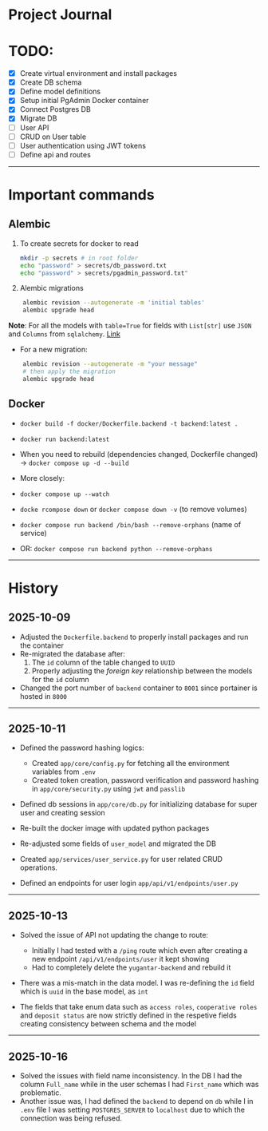 # Project Journal

# TODO:

- [x] Create virtual environment and install packages
- [x] Create DB schema
- [x] Define model definitions
- [x] Setup initial PgAdmin Docker container
- [x] Connect Postgres DB
- [x] Migrate DB
- [ ] User API
- [ ] CRUD on User table
- [ ] User authentication using JWT tokens
- [ ] Define api and routes

---

# Important commands

## Alembic

1. To create secrets for docker to read

   ```bash
   mkdir -p secrets # in root folder
   echo "password" > secrets/db_password.txt
   echo "password" > secrets/pgadmin_password.txt"
   ```

2. Alembic migrations

```bash
    alembic revision --autogenerate -m 'initial tables'
    alembic upgrade head
```

**Note**: For all the models with `table=True` for fields with `List[str]` use `JSON` and `Columns` from `sqlalchemy`. [Link](https://stackoverflow.com/questions/79296853/sqlmodel-valueerror-class-list-has-no-matching-sqlalchemy-type)

- For a new migration:

```bash
    alembic revision --autogenerate -m "your message"
    # then apply the migration
    alembic upgrade head
```

## Docker

- `docker build -f docker/Dockerfile.backend -t backend:latest .`
- `docker run backend:latest`

- When you need to rebuild (dependencies changed, Dockerfile changed) -> `docker compose up -d --build`

- More closely:
- `docker compose up --watch`
- `docke rcompose down` or `docker compose down -v` (to remove volumes)
- `docker compose run backend /bin/bash --remove-orphans` (name of service)
- OR: `docker compose run backend python --remove-orphans`

---

# History

## 2025-10-09

- Adjusted the `Dockerfile.backend` to properly install packages and run the container
- Re-migrated the database after:
  1. The `id` column of the table changed to `UUID`
  2. Properly adjusting the _foreign key_ relationship between the models for the `id` column
- Changed the port number of `backend` container to `8001` since portainer is hosted in `8000`

---

## 2025-10-11

- Defined the password hashing logics:

  - Created `app/core/config.py` for fetching all the environment variables from `.env`
  - Created token creation, password verification and password hashing in `app/core/security.py` using `jwt` and `passlib`

- Defined db sessions in `app/core/db.py` for initializing database for super user and creating session

- Re-built the docker image with updated python packages

- Re-adjusted some fields of `user_model` and migrated the DB

- Created `app/services/user_service.py` for user related CRUD operations.

- Defined an endpoints for user login `app/api/v1/endpoints/user.py`

---

## 2025-10-13

- Solved the issue of API not updating the change to route:

  - Initially I had tested with a `/ping` route which even after creating a new endpoint `/api/v1/endpoints/user` it kept showing
  - Had to completely delete the `yugantar-backend` and rebuild it

- There was a mis-match in the data model. I was re-defining the `id` field which is `uuid` in the base model, as `int`

- The fields that take enum data such as `access roles`, `cooperative roles` and `deposit status` are now strictly defined in the respetive fields creating consistency between schema and the model

---

## 2025-10-16

- Solved the issues with field name inconsistency. In the DB I had the column `Full_name` while in the user schemas I had `First_name` which was problematic.
- Another issue was, I had defined the `backend` to depend on `db` while I in `.env` file I was setting `POSTGRES_SERVER` to `localhost` due to which the connection was being refused.
